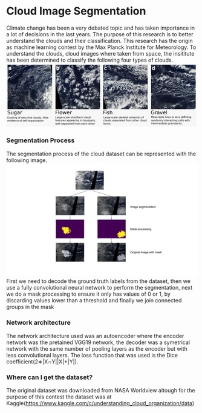 # Cloud Image Segmentation #

Climate change has been a very debated topic and 
has taken importance in a lot of decisions in the last years. 
The purpose of this research is to better understand the clouds and their classification. 
This research has the origin as machine learning contest by the Max Planck Institute for Meteorology. 
To understand the clouds, cloud images where taken from space, the insititute has been determined to classify the 
following four types of clouds. 
![Alt text](images/cloud_types.png?raw=true "Cloud types")

### Segmentation Process ###
The segmentation process of the cloud dataset can be represented with the following image.
![Alt text](images/cloud_segmentation_process.png?raw=true "Segementation process")
First we need to decode the ground truth labels from the dataset, then we use a fully convolutional
neural network to perform the segmentation, next we do a mask processing to ensure it only has values 
of 0 or 1, by discarding values lower than a threshold and finally we join connected groups in the mask

### Network architecture ###
The network architecture used was an autoencoder where the encoder network was the pretained VGG19 
network, the decoder was a symetrical network with the same number of pooling layers as the encoder 
but with less convolutional layers. The loss function that was used is the Dice coefficient(2∗|X∩Y||X|+|Y|). 


### Where can I get the dataset? ###
The original dataset was downloaded from NASA Worldview altough for the purpose of this 
contest the dataset was at Kaggle(https://www.kaggle.com/c/understanding_cloud_organization/data)